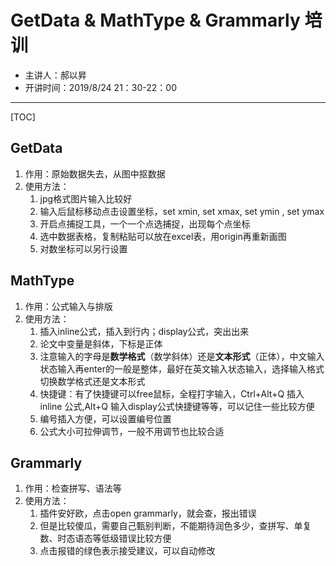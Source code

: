 # GetData & MathType & Grammarly 培训
- 主讲人：郝以昇
- 开讲时间：2019/8/24 21：30-22：00
---

[TOC]

## GetData
1. 作用：原始数据失去，从图中抠数据
2. 使用方法：
   1. jpg格式图片输入比较好
   2. 输入后鼠标移动点击设置坐标，set xmin, set xmax, set ymin , set ymax
   3. 开启点捕捉工具，一个一个点选捕捉，出现每个点坐标
   4. 选中数据表格，复制粘贴可以放在excel表，用origin再重新画图
   5. 对数坐标可以另行设置
## MathType
1. 作用：公式输入与排版
2. 使用方法：
   1. 插入inline公式，插入到行内；display公式，突出出来
   2. 论文中变量是斜体，下标是正体
   3. 注意输入的字母是**数学格式**（数学斜体）还是**文本形式**（正体），中文输入状态输入再enter的一般是整体，最好在英文输入状态输入，选择输入格式切换数学格式还是文本形式
   4. 快捷键：有了快捷键可以free鼠标，全程打字输入，Ctrl+Alt+Q 插入inline 公式,Alt+Q 输入display公式快捷键等等，可以记住一些比较方便
   5. 编号插入方便，可以设置编号位置
   6. 公式大小可拉伸调节，一般不用调节也比较合适
## Grammarly
1. 作用：检查拼写、语法等
2. 使用方法：
   1. 插件安好欧，点击open grammarly，就会查，报出错误
   2. 但是比较傻瓜，需要自己甄别判断，不能期待润色多少，查拼写、单复数、时态语态等低级错误比较方便
   3. 点击报错的绿色表示接受建议，可以自动修改
